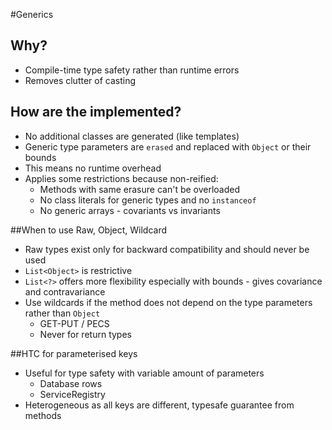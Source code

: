 #Generics
## Why?
- Compile-time type safety rather than runtime errors
- Removes clutter of casting

## How are the implemented?
- No additional classes are generated (like templates)
- Generic type parameters are `erased` and replaced with `Object` or their bounds
- This means no runtime overhead
- Applies some restrictions because non-reified:
    - Methods with same erasure can't be overloaded
    - No class literals for generic types and no `instanceof`
    - No generic arrays - covariants vs invariants

##When to use Raw, Object, Wildcard
- Raw types exist only for backward compatibility and should never be used
- `List<Object>` is restrictive
- `List<?>` offers more flexibility especially with bounds - gives covariance and contravariance
- Use wildcards if the method does not depend on the type parameters rather than `Object`
    - GET-PUT / PECS
    - Never for return types
    
##HTC for parameterised keys
- Useful for type safety with variable amount of parameters
    - Database rows
    - ServiceRegistry
- Heterogeneous as all keys are different, typesafe guarantee from methods